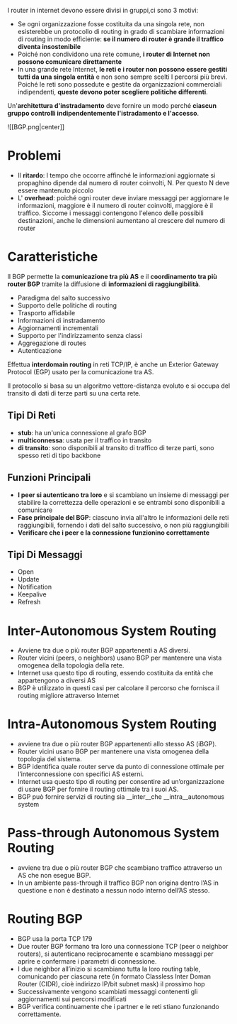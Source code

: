 I router in internet devono essere divisi in gruppi,ci sono 3 motivi:

- Se ogni organizzazione fosse costituita da una singola rete, non esisterebbe un protocollo di routing in grado di scambiare informazioni di routing in modo efficiente: __se il numero di router è grande il traffico diventa insostenibile__
- Poiché non condividono una rete comune, __i router di Internet non possono comunicare direttamente__
- In una grande rete Internet, __le reti e i router non possono essere gestiti tutti da una singola entità__ e non sono sempre scelti I percorsi più brevi. Poiché le reti sono possedute e gestite da organizzazioni commerciali indipendenti, __queste devono poter scegliere politiche differenti__.

Un'__architettura d'instradamento__ deve fornire un modo perché __ciascun gruppo controlli indipendentemente l'istradamento e l'accesso__.

![[BGP.png|center]]

# Problemi

- Il __ritardo__: l tempo che occorre affinché le informazioni aggiornate si propaghino dipende dal numero di router coinvolti, N. Per questo N deve essere mantenuto piccolo
- L' __overhead__: poiché ogni router deve inviare messaggi per aggiornare le informazioni, maggiore è il numero di router coinvolti, maggiore è il traffico. Siccome i messaggi contengono l'elenco delle possibili destinazioni, anche le dimensioni aumentano al crescere del numero di router

# Caratteristiche

Il BGP permette la __comunicazione tra più AS__ e il __coordinamento tra più router BGP__ tramite la diffusione di __informazioni di raggiungibilità__.

- Paradigma del salto successivo
- Supporto delle politiche di routing
- Trasporto affidabile
- Informazioni di instradamento
- Aggiornamenti incrementali
- Supporto per l'indirizzamento senza classi
- Aggregazione di routes
- Autenticazione

Effettua __interdomain routing__ in reti TCP/IP, è anche un Exterior Gateway Protocol (EGP) usato per la comunicazione tra AS.

Il protocollo si basa su un algoritmo vettore-distanza evoluto e si occupa del transito di dati di terze parti su una certa rete.

## Tipi Di Reti

- __stub__: ha un'unica connessione al grafo BGP
- __multiconnessa__: usata per il traffico in transito
- __di transito__: sono disponibili al transito di traffico di terze parti, sono spesso reti di tipo backbone

## Funzioni Principali

- __I peer si autenticano tra loro__ e si scambiano un insieme di messaggi per stabilire la correttezza delle operazioni e se entrambi sono disponibili a comunicare
- __Fase principale del BGP__: ciascuno invia all'altro le informazioni delle reti raggiungibili, fornendo i dati del salto successivo, o non più raggiungibili
- __Verificare che i peer e la connessione funzionino correttamente__

## Tipi Di Messaggi

- Open
- Update
- Notification
- Keepalive
- Refresh

# Inter-Autonomous System Routing

- Avviene tra due o più router BGP appartenenti a AS diversi.
- Router vicini (peers, o neighbors) usano BGP per mantenere una vista omogenea della topologia della rete.
- Internet usa questo tipo di routing, essendo costituita da entità che appartengono a diversi AS
- BGP è utilizzato in questi casi per calcolare il percorso che fornisca il routing migliore attraverso Internet

# Intra-Autonomous System Routing

- avviene tra due o più router BGP appartenenti allo stesso AS (iBGP).
- Router vicini usano BGP per mantenere una vista omogenea della topologia del sistema.
- BGP identifica quale router serve da punto di connessione ottimale per l’interconnessione con specifici AS esterni.
- Internet usa questo tipo di routing per consentire ad un’organizzazione di usare BGP per fornire il routing ottimale tra i suoi AS.
- BGP può fornire servizi di routing sia __inter__che __intra__autonomous system

# Pass-through Autonomous System Routing

- avviene tra due o più router BGP che scambiano traffico attraverso un AS che non esegue BGP. 
- In un ambiente pass-through il traffico BGP non origina dentro l’AS in questione e non è destinato a nessun nodo interno dell’AS stesso.

# Routing BGP

- BGP usa la porta TCP 179 
- Due router BGP formano tra loro una connessione TCP (peer o neighbor routers), si autenticano reciprocamente e scambiano messaggi per aprire e confermare i parametri di connessione. 
- I due neighbor all’inizio si scambiano tutta la loro routing table, comunicando per ciascuna rete (in formato Classless Inter Doman Router (CIDR), cioè indirizzo IP/bit subnet mask) il prossimo hop 
- Successivamente vengono scambiati messaggi contenenti gli aggiornamenti sui percorsi modificati 
- BGP verifica continuamente che i partner e le reti stiano funzionando correttamente.

